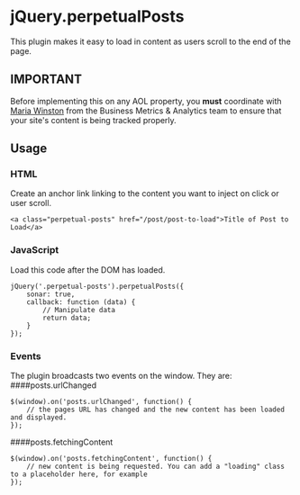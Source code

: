 # jQuery.perpetualPosts

This plugin makes it easy to load in content as users scroll to the end of the page.

## IMPORTANT
Before implementing this on any AOL property, you **must** coordinate with [Maria Winston](mailto:maria.winston@teamaol.com?subject=Perpetual%20Posts) from the Business Metrics & Analytics team to ensure that your site's content is being tracked properly. 


## Usage
### HTML
Create an anchor link linking to the content you want to inject on click or user scroll.
```
<a class="perpetual-posts" href="/post/post-to-load">Title of Post to Load</a>
```
### JavaScript
Load this code after the DOM has loaded.
```
jQuery('.perpetual-posts').perpetualPosts({
	sonar: true,
	callback: function (data) {
		// Manipulate data
		return data;
	}
});
```

### Events
The plugin broadcasts two events on the window. They are:
####posts.urlChanged
```
$(window).on('posts.urlChanged', function() {
	// the pages URL has changed and the new content has been loaded and displayed.
});
```
####posts.fetchingContent
```
$(window).on('posts.fetchingContent', function() {
	// new content is being requested. You can add a "loading" class to a placeholder here, for example
});
```

